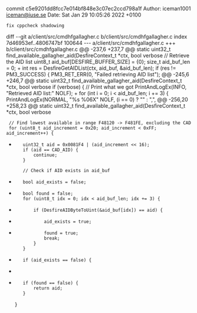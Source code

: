 commit c5e9201dd8fcc7e014bf848e3c07ec2ccd798a1f
Author: iceman1001 <iceman@iuse.se>
Date:   Sat Jan 29 10:05:26 2022 +0100

    fix cppcheck shadowing

diff --git a/client/src/cmdhfgallagher.c b/client/src/cmdhfgallagher.c
index 7d46953ef..4806747bf 100644
--- a/client/src/cmdhfgallagher.c
+++ b/client/src/cmdhfgallagher.c
@@ -237,6 +237,7 @@ static uint32_t find_available_gallagher_aid(DesfireContext_t *ctx, bool verbose
     // Retrieve the AID list
     uint8_t aid_buf[DESFIRE_BUFFER_SIZE] = {0};
     size_t aid_buf_len = 0;
+
     int res = DesfireGetAIDList(ctx, aid_buf, &aid_buf_len);
     if (res != PM3_SUCCESS) {
         PM3_RET_ERR(0, "Failed retrieving AID list");
@@ -245,6 +246,7 @@ static uint32_t find_available_gallagher_aid(DesfireContext_t *ctx, bool verbose
     if (verbose) {
         // Print what we got
         PrintAndLogEx(INFO, "Retrieved AID list:" NOLF);
+
         for (int i = 0; i < aid_buf_len; i += 3) {
             PrintAndLogEx(NORMAL, "%s %06X" NOLF,
                           (i == 0) ? "" : ",",
@@ -256,20 +258,23 @@ static uint32_t find_available_gallagher_aid(DesfireContext_t *ctx, bool verbose
 
     // Find lowest available in range F48120 -> F481FE, excluding the CAD
     for (uint8_t aid_increment = 0x20; aid_increment < 0xFF; aid_increment++) {
+
         uint32_t aid = 0x0081F4 | (aid_increment << 16);
         if (aid == CAD_AID) {
             continue;
         }
 
         // Check if AID exists in aid_buf
-        bool aid_exists = false;
+        bool found = false;
         for (uint8_t idx = 0; idx < aid_buf_len; idx += 3) {
+
             if (DesfireAIDByteToUint(&aid_buf[idx]) == aid) {
-                aid_exists = true;
+                found = true;
                 break;
             }
         }
-        if (aid_exists == false) {
+
+        if (found == false) {
             return aid;
         }
     }

